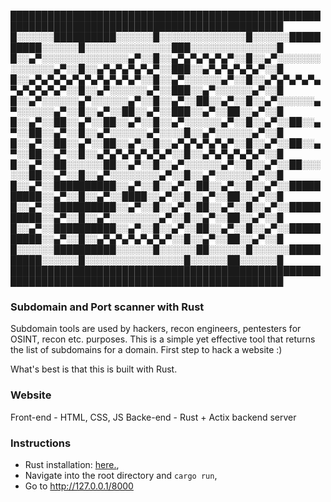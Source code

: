 

██████████████████████████████████████████████████████████████████████████████████████████████
█░░░░░░██████████░░░░░░█░░░░░░░░░░░░░░█░░░░░░██████████░░░░░░█░░░░░░░░░░░░░░███░░░░░░░░░░░░░░█
█░░▄▀░░░░░░░░░░░░░░▄▀░░█░░▄▀▄▀▄▀▄▀▄▀░░█░░▄▀░░░░░░░░░░░░░░▄▀░░█░░▄▀▄▀▄▀▄▀▄▀░░███░░▄▀▄▀▄▀▄▀▄▀░░█
█░░▄▀▄▀▄▀▄▀▄▀▄▀▄▀▄▀▄▀░░█░░▄▀░░░░░░▄▀░░█░░▄▀▄▀▄▀▄▀▄▀▄▀▄▀▄▀▄▀░░█░░▄▀░░░░░░▄▀░░███░░▄▀░░░░░░▄▀░░█
█░░▄▀░░░░░░▄▀░░░░░░▄▀░░█░░▄▀░░██░░▄▀░░█░░▄▀░░░░░░▄▀░░░░░░▄▀░░█░░▄▀░░██░░▄▀░░███░░▄▀░░██░░▄▀░░█
█░░▄▀░░██░░▄▀░░██░░▄▀░░█░░▄▀░░░░░░▄▀░░█░░▄▀░░██░░▄▀░░██░░▄▀░░█░░▄▀░░░░░░▄▀░░░░█░░▄▀░░░░░░▄▀░░█
█░░▄▀░░██░░▄▀░░██░░▄▀░░█░░▄▀▄▀▄▀▄▀▄▀░░█░░▄▀░░██░░▄▀░░██░░▄▀░░█░░▄▀▄▀▄▀▄▀▄▀▄▀░░█░░▄▀▄▀▄▀▄▀▄▀░░█
█░░▄▀░░██░░░░░░██░░▄▀░░█░░▄▀░░░░░░▄▀░░█░░▄▀░░██░░░░░░██░░▄▀░░█░░▄▀░░░░░░░░▄▀░░█░░▄▀░░░░░░▄▀░░█
█░░▄▀░░██████████░░▄▀░░█░░▄▀░░██░░▄▀░░█░░▄▀░░██████████░░▄▀░░█░░▄▀░░████░░▄▀░░█░░▄▀░░██░░▄▀░░█
█░░▄▀░░██████████░░▄▀░░█░░▄▀░░██░░▄▀░░█░░▄▀░░██████████░░▄▀░░█░░▄▀░░░░░░░░▄▀░░█░░▄▀░░██░░▄▀░░█
█░░▄▀░░██████████░░▄▀░░█░░▄▀░░██░░▄▀░░█░░▄▀░░██████████░░▄▀░░█░░▄▀▄▀▄▀▄▀▄▀▄▀░░█░░▄▀░░██░░▄▀░░█
█░░░░░░██████████░░░░░░█░░░░░░██░░░░░░█░░░░░░██████████░░░░░░█░░░░░░░░░░░░░░░░█░░░░░░██░░░░░░█
██████████████████████████████████████████████████████████████████████████████████████████████
### Subdomain and Port scanner with Rust 
Subdomain tools are used by hackers, recon engineers, pentesters for OSINT, recon etc. purposes.
This is a simple yet effective tool that returns the list of subdomains for a domain. First step to hack a website :)

What's best is that this is built with Rust.

### Website
Front-end - HTML, CSS, JS 
Backe-end - Rust + Actix backend server

### Instructions
- Rust installation: [here.](https://www.rust-lang.org/tools/install),
- Navigate into the root directory and `cargo run`,
- Go to http://127.0.0.1/8000
